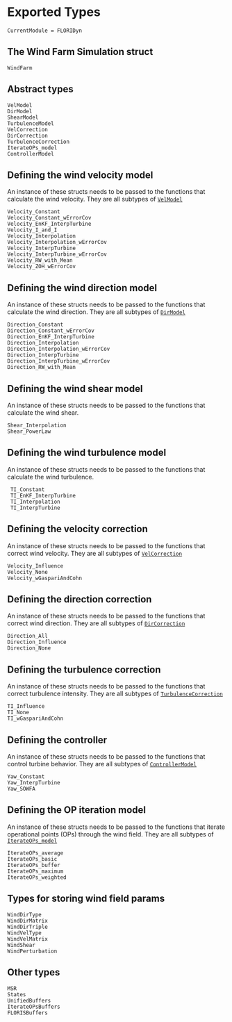 # Exported Types

```@meta
CurrentModule = FLORIDyn
```
## The Wind Farm Simulation struct
```@docs
WindFarm
```
## Abstract types
```@docs
VelModel
DirModel
ShearModel
TurbulenceModel
VelCorrection
DirCorrection
TurbulenceCorrection
IterateOPs_model
ControllerModel
```

## Defining the wind velocity model
An instance of these structs needs to be passed to the functions that calculate the wind velocity. They are
all subtypes of [`VelModel`](@ref)
```@docs
Velocity_Constant
Velocity_Constant_wErrorCov
Velocity_EnKF_InterpTurbine
Velocity_I_and_I
Velocity_Interpolation
Velocity_Interpolation_wErrorCov
Velocity_InterpTurbine
Velocity_InterpTurbine_wErrorCov
Velocity_RW_with_Mean
Velocity_ZOH_wErrorCov
```

## Defining the wind direction model
An instance of these structs needs to be passed to the functions that calculate the wind direction. They are
all subtypes of [`DirModel`](@ref)

```@docs
Direction_Constant
Direction_Constant_wErrorCov
Direction_EnKF_InterpTurbine
Direction_Interpolation
Direction_Interpolation_wErrorCov
Direction_InterpTurbine
Direction_InterpTurbine_wErrorCov
Direction_RW_with_Mean
```

## Defining the wind shear model
An instance of these structs needs to be passed to the functions that calculate the wind shear.
```@docs
Shear_Interpolation
Shear_PowerLaw
```

## Defining the wind turbulence model
An instance of these structs needs to be passed to the functions that calculate the wind turbulence.
```@docs
 TI_Constant
 TI_EnKF_InterpTurbine
 TI_Interpolation
 TI_InterpTurbine
```

## Defining the velocity correction
An instance of these structs needs to be passed to the functions that correct wind velocity. They are
all subtypes of [`VelCorrection`](@ref)

```@docs
Velocity_Influence
Velocity_None
Velocity_wGaspariAndCohn
```

## Defining the direction correction
An instance of these structs needs to be passed to the functions that correct wind direction. They are
all subtypes of [`DirCorrection`](@ref)

```@docs
Direction_All
Direction_Influence
Direction_None
```

## Defining the turbulence correction
An instance of these structs needs to be passed to the functions that correct turbulence intensity. They are
all subtypes of [`TurbulenceCorrection`](@ref)

```@docs
TI_Influence
TI_None
TI_wGaspariAndCohn
```

## Defining the controller
An instance of these structs needs to be passed to the functions that control turbine behavior. They are all subtypes of [`ControllerModel`](@ref)

```@docs
Yaw_Constant
Yaw_InterpTurbine
Yaw_SOWFA
```

## Defining the OP iteration model
An instance of these structs needs to be passed to the functions that iterate operational points (OPs) through the wind field. They are all subtypes of [`IterateOPs_model`](@ref)

```@docs
IterateOPs_average
IterateOPs_basic
IterateOPs_buffer
IterateOPs_maximum
IterateOPs_weighted
```

## Types for storing wind field params
```@docs
WindDirType
WindDirMatrix
WindDirTriple
WindVelType
WindVelMatrix
WindShear
WindPerturbation
```

## Other types
```@docs
MSR
States
UnifiedBuffers
IterateOPsBuffers
FLORISBuffers
```
